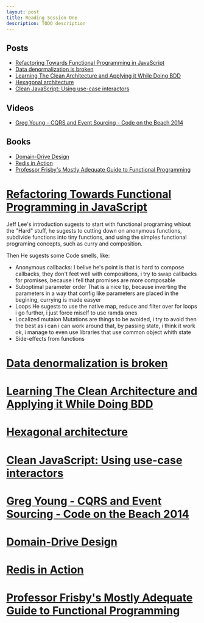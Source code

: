 ```yaml
---
layout: post
title: Reading Session One
description: TODO description
---
```


## Posts
- [Refactoring Towards Functional Programming in JavaScript](#anchor-01)
- [Data denormalization is broken](#anchor-02)
- [Learning The Clean Architecture and Applying it While Doing BDD](#anchor-03)
- [Hexagonal architecture](#anchor-04)
- [Clean JavaScript: Using use-case interactors](#anchor-05)

## Videos
- [Greg Young - CQRS and Event Sourcing - Code on the Beach 2014](#anchor-06)

## Books
- [Domain-Drive Design](#anchor-07)
- [Redis in Action](#anchor-08)
- [Professor Frisby's Mostly Adequate Guide to Functional Programming](#anchor-09)

# [Refactoring Towards Functional Programming in JavaScript](http://rebootjeff.github.io/blog/2015/06/14/refactoring-towards-functional-programming-in-javascript/)
<a id="#anchor-01"></a>

Jeff Lee's introduction sugests to start with functional programing whiout the
"Hard" stuff, he sugests to cutting down on anonymous functions,
subdivide functions into tiny functions, and using the simples functional
programing concepts, such as curry and composition.

Then He sugests some Code smells, like:
- Anonymous callbacks:
    I belive he's point is that is hard to compose callbacks, they don't feet
    well with compositions, i try to swap callbacks for promises, because i
    fell that promises are more composable
- Suboptimal parameter order
    That is a nice tip, because inverting the parameters in a way that config
    like parameters are placed in the begining, currying is made easyer
- Loops
    He sugests to use the native map, reduce and filter over for loops
    i go further, i just force miself to use ramda ones
- Localized mutaion
    Mutations are things to be avoided, i try to avoid then the best as i can
    i can work around that, by passing state, i think it work ok, i manage to
    even use libraries that use common object whith state
- Side-effects from functions

# [Data denormalization is broken](https://hackernoon.com/data-denormalization-is-broken-7b697352f405)
<a id="#anchor-02"></a>

# [Learning The Clean Architecture and Applying it While Doing BDD](http://code-zest.blogspot.com.br/2015/09/learning-clean-architecture-and.html)
<a id="#anchor-03"></a>

# [Hexagonal architecture](http://alistair.cockburn.us/Hexagonal+architecture)
<a id="#anchor-04"></a>

# [Clean JavaScript: Using use-case interactors](https://medium.com/@dtinth/clean-javascript-using-use-case-interactors-f3a50c138154#.7bi4wdnf0)
<a id="#anchor-05"></a>

# [Greg Young - CQRS and Event Sourcing - Code on the Beach 2014](https://www.youtube.com/watch?v=JHGkaShoyNs)
<a id="#anchor-06"></a>

# [Domain-Drive Design](http://www.infoq.com/resource/minibooks/domain-driven-design-quickly/en/pdf/DomainDrivenDesignQuicklyOnline.pdf)
<a id="#anchor-07"></a>

# [Redis in Action](https://redislabs.com/ebook/redis-in-action/foreword)
<a id="#anchor-08"></a>

# [Professor Frisby's Mostly Adequate Guide to Functional Programming](https://drboolean.gitbooks.io/mostly-adequate-guide/content/)
<a id="#anchor-09"></a>

